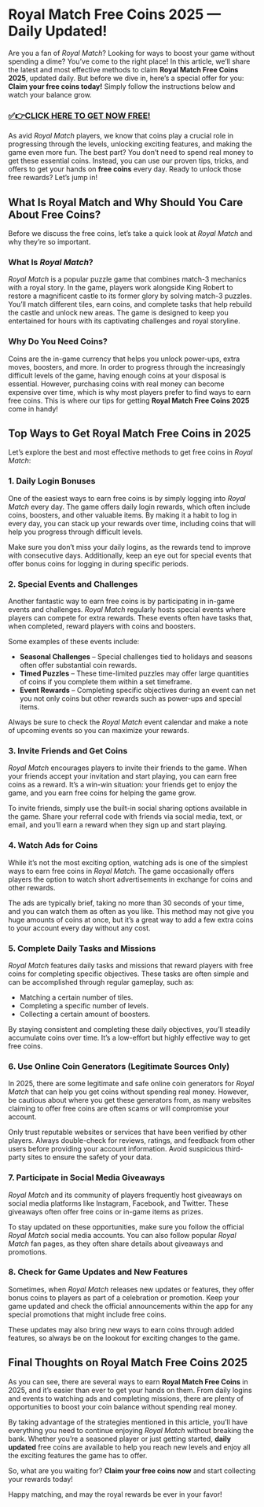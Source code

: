 # Royal Match Free Coins 2025 — Daily Updated!

Are you a fan of *Royal Match*? Looking for ways to boost your game without spending a dime? You’ve come to the right place! In this article, we’ll share the latest and most effective methods to claim **Royal Match Free Coins 2025**, updated daily. But before we dive in, here’s a special offer for you: **Claim your free coins today!** Simply follow the instructions below and watch your balance grow.

### [✅👉CLICK HERE TO GET NOW FREE!](https://freeforyou.xyz/royal/match/coins/)

As avid *Royal Match* players, we know that coins play a crucial role in progressing through the levels, unlocking exciting features, and making the game even more fun. The best part? You don’t need to spend real money to get these essential coins. Instead, you can use our proven tips, tricks, and offers to get your hands on **free coins** every day. Ready to unlock those free rewards? Let’s jump in!

## What Is Royal Match and Why Should You Care About Free Coins?

Before we discuss the free coins, let’s take a quick look at *Royal Match* and why they’re so important.

### What Is *Royal Match*?

*Royal Match* is a popular puzzle game that combines match-3 mechanics with a royal story. In the game, players work alongside King Robert to restore a magnificent castle to its former glory by solving match-3 puzzles. You’ll match different tiles, earn coins, and complete tasks that help rebuild the castle and unlock new areas. The game is designed to keep you entertained for hours with its captivating challenges and royal storyline.

### Why Do You Need Coins?

Coins are the in-game currency that helps you unlock power-ups, extra moves, boosters, and more. In order to progress through the increasingly difficult levels of the game, having enough coins at your disposal is essential. However, purchasing coins with real money can become expensive over time, which is why most players prefer to find ways to earn free coins. This is where our tips for getting **Royal Match Free Coins 2025** come in handy!

## Top Ways to Get Royal Match Free Coins in 2025

Let’s explore the best and most effective methods to get free coins in *Royal Match*:

### 1. **Daily Login Bonuses**

One of the easiest ways to earn free coins is by simply logging into *Royal Match* every day. The game offers daily login rewards, which often include coins, boosters, and other valuable items. By making it a habit to log in every day, you can stack up your rewards over time, including coins that will help you progress through difficult levels. 

Make sure you don’t miss your daily logins, as the rewards tend to improve with consecutive days. Additionally, keep an eye out for special events that offer bonus coins for logging in during specific periods.

### 2. **Special Events and Challenges**

Another fantastic way to earn free coins is by participating in in-game events and challenges. *Royal Match* regularly hosts special events where players can compete for extra rewards. These events often have tasks that, when completed, reward players with coins and boosters.

Some examples of these events include:

- **Seasonal Challenges** – Special challenges tied to holidays and seasons often offer substantial coin rewards.
- **Timed Puzzles** – These time-limited puzzles may offer large quantities of coins if you complete them within a set timeframe.
- **Event Rewards** – Completing specific objectives during an event can net you not only coins but other rewards such as power-ups and special items.

Always be sure to check the *Royal Match* event calendar and make a note of upcoming events so you can maximize your rewards.

### 3. **Invite Friends and Get Coins**

*Royal Match* encourages players to invite their friends to the game. When your friends accept your invitation and start playing, you can earn free coins as a reward. It’s a win-win situation: your friends get to enjoy the game, and you earn free coins for helping the game grow.

To invite friends, simply use the built-in social sharing options available in the game. Share your referral code with friends via social media, text, or email, and you’ll earn a reward when they sign up and start playing. 

### 4. **Watch Ads for Coins**

While it’s not the most exciting option, watching ads is one of the simplest ways to earn free coins in *Royal Match*. The game occasionally offers players the option to watch short advertisements in exchange for coins and other rewards.

The ads are typically brief, taking no more than 30 seconds of your time, and you can watch them as often as you like. This method may not give you huge amounts of coins at once, but it’s a great way to add a few extra coins to your account every day without any cost.

### 5. **Complete Daily Tasks and Missions**

*Royal Match* features daily tasks and missions that reward players with free coins for completing specific objectives. These tasks are often simple and can be accomplished through regular gameplay, such as:

- Matching a certain number of tiles.
- Completing a specific number of levels.
- Collecting a certain amount of boosters.

By staying consistent and completing these daily objectives, you’ll steadily accumulate coins over time. It’s a low-effort but highly effective way to get free coins.

### 6. **Use Online Coin Generators (Legitimate Sources Only)**

In 2025, there are some legitimate and safe online coin generators for *Royal Match* that can help you get coins without spending real money. However, be cautious about where you get these generators from, as many websites claiming to offer free coins are often scams or will compromise your account.

Only trust reputable websites or services that have been verified by other players. Always double-check for reviews, ratings, and feedback from other users before providing your account information. Avoid suspicious third-party sites to ensure the safety of your data.

### 7. **Participate in Social Media Giveaways**

*Royal Match* and its community of players frequently host giveaways on social media platforms like Instagram, Facebook, and Twitter. These giveaways often offer free coins or in-game items as prizes.

To stay updated on these opportunities, make sure you follow the official *Royal Match* social media accounts. You can also follow popular *Royal Match* fan pages, as they often share details about giveaways and promotions.

### 8. **Check for Game Updates and New Features**

Sometimes, when *Royal Match* releases new updates or features, they offer bonus coins to players as part of a celebration or promotion. Keep your game updated and check the official announcements within the app for any special promotions that might include free coins.

These updates may also bring new ways to earn coins through added features, so always be on the lookout for exciting changes to the game.

## Final Thoughts on Royal Match Free Coins 2025

As you can see, there are several ways to earn **Royal Match Free Coins** in 2025, and it’s easier than ever to get your hands on them. From daily logins and events to watching ads and completing missions, there are plenty of opportunities to boost your coin balance without spending real money.

By taking advantage of the strategies mentioned in this article, you’ll have everything you need to continue enjoying *Royal Match* without breaking the bank. Whether you’re a seasoned player or just getting started, **daily updated** free coins are available to help you reach new levels and enjoy all the exciting features the game has to offer.

So, what are you waiting for? **Claim your free coins now** and start collecting your rewards today!

Happy matching, and may the royal rewards be ever in your favor!

